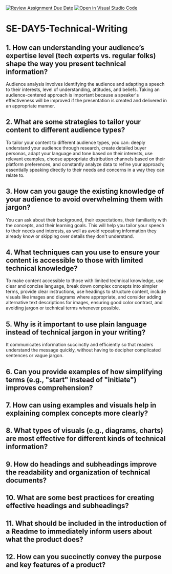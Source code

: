 [![Review Assignment Due Date](https://classroom.github.com/assets/deadline-readme-button-22041afd0340ce965d47ae6ef1cefeee28c7c493a6346c4f15d667ab976d596c.svg)](https://classroom.github.com/a/zsAR-pyY)
[![Open in Visual Studio Code](https://classroom.github.com/assets/open-in-vscode-2e0aaae1b6195c2367325f4f02e2d04e9abb55f0b24a779b69b11b9e10269abc.svg)](https://classroom.github.com/online_ide?assignment_repo_id=16170788&assignment_repo_type=AssignmentRepo)
# SE-DAY5-Technical-Writing
## 1. How can understanding your audience’s expertise level (tech experts vs. regular folks) shape the way you present technical information?

Audience analysis involves identifying the audience and adapting a speech to their interests, level of understanding, attitudes, and beliefs. Taking an audience-centered approach is important because a speaker's effectiveness will be improved if the presentation is created and delivered in an appropriate manner.


## 2. What are some strategies to tailor your content to different audience types?

To tailor your content to different audience types, you can: deeply understand your audience through research, create detailed buyer personas, adapt your language and tone based on their interests, use relevant examples, choose appropriate distribution channels based on their platform preferences, and constantly analyze data to refine your approach; essentially speaking directly to their needs and concerns in a way they can relate to. 



## 3. How can you gauge the existing knowledge of your audience to avoid overwhelming them with jargon?

You can ask about their background, their expectations, their familiarity with the concepts, and their learning goals. This will help you tailor your speech to their needs and interests, as well as avoid repeating information they already know or skipping over details they don't understand.

## 4. What techniques can you use to ensure your content is accessible to those with limited technical knowledge?

To make content accessible to those with limited technical knowledge, use clear and concise language, break down complex concepts into simpler terms, provide clear instructions, use headings to structure content, include visuals like images and diagrams where appropriate, and consider adding alternative text descriptions for images, ensuring good color contrast, and avoiding jargon or technical terms whenever possible. 


## 5. Why is it important to use plain language instead of technical jargon in your writing?

It communicates information succinctly and efficiently so that readers understand the message quickly, without having to decipher complicated sentences or vague jargon.


## 6. Can you provide examples of how simplifying terms (e.g., "start" instead of "initiate") improves comprehension?


## 7. How can using examples and visuals help in explaining complex concepts more clearly?
## 8. What types of visuals (e.g., diagrams, charts) are most effective for different kinds of technical information?
## 9. How do headings and subheadings improve the readability and organization of technical documents?
## 10. What are some best practices for creating effective headings and subheadings?
## 11. What should be included in the introduction of a Readme to immediately inform users about what the product does?
## 12. How can you succinctly convey the purpose and key features of a product?

